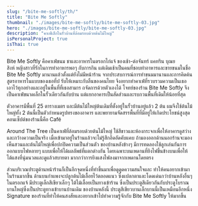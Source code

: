 ```yaml
---
slug: "/bite-me-softly/th/"
title: "Bite Me Softly"
thumbnail: "./images/bite-me-softly/bite-me-softly-03.jpg"
hero: "./images/bite-me-softly/bite-me-softly-03.jpg"
description: "คาเฟ่เล็กในรั้วบ้านที่ล้อมรอบด้วยต้นไม้ใหญ่"
isPersonalProject: true
isThai: true
---
```


Bite Me Softly คือคาเฟ่ขนม ชาและอาหารในตรอกไก่แจ้ ของเช้า-ต่อจันทร์
แคทริน บุณยสิงห์ หญิงสาวที่รักในการทำอาหารพอๆ กับการกิน
แต่เดิมเช้าเป็นคนที่ชอบทำอาหารและขายขนมในชื่อ Bite Me Softly
มานานแล้วตั้งแต่ยังไม่มีหน้าร้าน
จากประสบการณ์การทำขนมมานานและการคิดค้นสูตรอาหารในแบบของเธอที่ป
รับให้เหมาะกับลิ้นของคนไทย
จึงอยากทำคาเฟ่ที่รวบรวมความเป็นเธอเอาไว้ทุกอย่างและอยู่ในพื้นที่ที่เธอสามาร
ถจัดการด้วยตัวเองได้ โจทย์ของร้าน Bite Me Softly
จึงเป็นคาเฟ่ขนาดเล็กในรั้วเดียวกันกับบ้าน
แต่แยกอาคารเป็นสัดส่วนและรบกวนพื้นที่เดิมให้น้อยที่สุด

ตัวอาคารมีพื้นที่ 25 ตารางเมตร และมีต้นไม้ใหญ่ต้นเดิมที่ตั้งอยู่ในรั้วบ้านอยู่แล้ว
2 ต้น ผมจึงใช้ต้นไม้ใหญ่ทั้ง 2 ต้นนี้เป็นตัวกำหนดรูปทรงของอาคาร
และพยายามจัดสรรพื้นที่ที่มีอยู่ให้เกิดประโยชน์สูงสุด คอนเซ็ปต์ของร้านนี้คือ
Café

Around The Tree เป็นคาเฟ่ที่ล้อมรอบด้วยต้นไม้ใหญ่
ใช้สีขาวและห้องกระจกเพื่อให้อาคารดูสว่างและกว้างความเป็นจริง
เมื่อเข้ามาอยู่ในร้านแล้วจะไม่รู้สึกอึดอัดคับแคบ
ถ้ามองออกด้านนอกร้านจะมองเห็นสวนและต้นไม้ใหญ่เพื่อปกปิดความเป็นส่วนตัว
ของบ้านหลังข้างๆ มีการทดลองใช้ลูกเล่นกันการออกแบบไฟหลายๆ
แบบเพื่อให้ได้ผลลัพธ์ที่แตกต่างกัน
โดยเฉพาะบนเพดานที่ยิงไฟขึ้นข้างบนเพื่อให้ได้แสงที่นุ่มนวลและดูแล้วสบายตา
มากกว่าการยิงแสงไฟลงมาจากเพดานโดยตรง

ส่วนบริเวณประตูด้านหน้าร้านก็เป็นอีกจุดหนึ่งที่ทำขึ้นมาเพื่อดูดูดความสนใจและ
ทำให้คนอยากเข้ามาในร้านมากขึ้น
ด้านบนกำแพงจะปลูกต้นไม้เลื้อยไว้ตลอดแนว
ซึ่งแปลกตาและโดดเด่นกว่าบ้านหลังอื่นๆ ในตรอกแจ้ มีประตูเล็กสีเขียวเล็กๆ
ใต้ไม้เลื้อยเป็นทางเข้าร้าน
ซึ่งเป็นประตูสีเดียวกันกับประตูโบราณบานใหญ่ซึ่งเป็นประตูทางเข้าบานบ้านเดิม
ของบ้านหลังนี้ ประตูสีเขียวบานเล็กบานนี้เป็นเหมือนอีกหนึ่ง Signature
ของร้านที่ทำให้คนสงสัยและอยากเข้าไปทำความรู้จักกับ Bite Me Softly
ให้มากขึ้น
